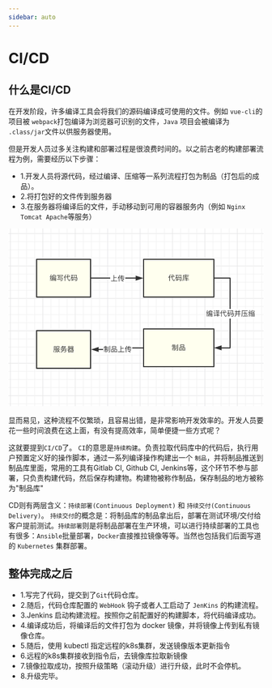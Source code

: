 ```yaml
---
sidebar: auto
---
```


# CI/CD

## 什么是CI/CD

在开发阶段，许多编译工具会将我们的源码编译成可使用的文件。例如 `vue-cli`的项目被 `webpack`打包编译为浏览器可识别的文件，`Java` 项目会被编译为 `.class/jar`文件以供服务器使用。

但是开发人员过多关注构建和部署过程是很浪费时间的。以之前古老的构建部署流程为例，需要经历以下步骤：
- 1.开发人员将源代码，经过编译、压缩等一系列流程打包为制品（打包后的成品）。
- 2.将打包好的文件传到服务器
- 3.在服务器将编译后的文件，手动移动到可用的容器服务内（例如 `Nginx Tomcat Apache`等服务）

![流程](./../images/cicd/01.png)

显而易见，这种流程不仅繁琐，且容易出错，是非常影响开发效率的。开发人员要花一些时间浪费在这上面，有没有提高效率，简单便捷一些方式呢？

这就要提到`CI/CD`了。 `CI`的意思是`持续构建`。负责拉取代码库中的代码后，执行用户预置定义好的操作脚本，通过一系列编译操作构建出一个 `制品`，并将制品推送到制品库里面，常用的工具有Gitlab CI, Github CI, Jenkins等，这个环节不参与部署，只负责构建代码，然后保存构建物。构建物被称作制品，保存制品的地方被称为"制品库"

CD则有两层含义：`持续部署(Continuous Deployment)` 和 `持续交付(Continuous Delivery)`。 `持续交付`的概念是：将制品库的制品拿出后，部署在测试环境/交付给客户提前测试。`持续部署`则是将制品部署在生产环境，可以进行持续部署的工具也有很多：`Ansible`批量部署，`Docker`直接推拉镜像等等。当然也包括我们后面写道的 `Kubernetes` 集群部署。

## 整体完成之后
- 1.写完了代码，提交到了`Git`代码仓库。
- 2.随后，代码仓库配置的 `WebHook` 钩子或者人工启动了 `JenKins` 的构建流程。
- 3.Jenkins 启动构建流程。按照你之前配置好的构建脚本，将代码编译成功。
- 4.编译成功后，将编译后的文件打包为 docker 镜像，并将镜像上传到私有镜像仓库。
- 5.随后，使用 kubectl 指定远程的k8s集群，发送镜像版本更新指令
- 6.远程的k8s集群接收到指令后，去镜像库拉取新镜像
- 7.镜像拉取成功，按照升级策略（滚动升级）进行升级，此时不会停机。
- 8.升级完毕。

